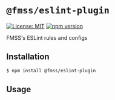 # `@fmss/eslint-plugin`

[![License: MIT](https://img.shields.io/badge/License-MIT-green.svg)](../../LICENSE.md) [![npm version](https://badge.fury.io/js/%40fmss%2Feslint-plugin.svg)](https://badge.fury.io/js/%40fmss%2Feslint-plugin.svg)

FMSS's ESLint rules and configs

## Installation

```bash
$ npm install @fmss/eslint-plugin
```

## Usage
